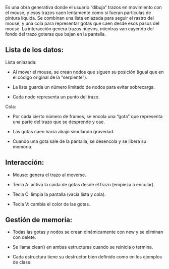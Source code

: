 Es una obra generativa donde el usuario “dibuja” trazos en movimiento con el mouse, y esos trazos caen lentamente como si fueran partículas de pintura líquida. Se combinan una lista enlazada para seguir el rastro del mouse, y una cola para representar gotas que caen desde esos pasos del mouse. La interacción genera trazos nuevos, mientras van cayendo del fondo del trazo goteras que bajan en la pantalla.

## Lista de los datos:

Lista enlazada:

- Al mover el mouse, se crean nodos que siguen su posición (igual que en el código original de la “serpiente”).

- La lista guarda un número limitado de nodos para evitar sobrecarga.

- Cada nodo representa un punto del trazo.

Cola:

- Por cada cierto número de frames, se encola una “gota” que representa una parte del trazo que se desprende y cae.

- Las gotas caen hacia abajo simulando gravedad.

- Cuando una gota sale de la pantalla, se desencola y se libera su memoria.

## Interacción:

- Mouse: genera el trazo al moverse.

- Tecla A: activa la caída de gotas desde el trazo (empieza a encolar).

- Tecla C: limpia la pantalla (vacía lista y cola).

- Tecla V: cambia el color de las gotas.

## Gestión de memoria:

- Todas las gotas y nodos se crean dinámicamente con new y se eliminan con delete.

- Se llama clear() en ambas estructuras cuando se reinicia o termina.

- Cada estructura tiene su destructor bien definido como en los ejemplos de clase.
